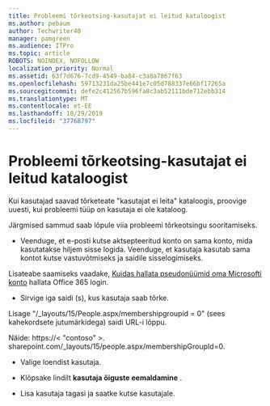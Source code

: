 ```yaml
---
title: Probleemi tõrkeotsing-kasutajat ei leitud kataloogist
ms.author: pebaum
author: Techwriter40
manager: pamgreen
ms.audience: ITPro
ms.topic: article
ROBOTS: NOINDEX, NOFOLLOW
localization_priority: Normal
ms.assetid: 63f7d676-7cd9-4549-ba84-c3a8a7867f63
ms.openlocfilehash: 59713231da25be441e7c05d788337e66bf17265a
ms.sourcegitcommit: defe2c412567b596fa8c3ab52111bde712ebb314
ms.translationtype: MT
ms.contentlocale: et-EE
ms.lasthandoff: 10/29/2019
ms.locfileid: "37768797"
---
```

# <a name="troubleshoot-issue---user-not-found-in-directory"></a>Probleemi tõrkeotsing-kasutajat ei leitud kataloogist

Kui kasutajad saavad tõrketeate "kasutajat ei leita" kataloogis, proovige uuesti, kui probleemi tüüp on kasutaja ei ole kataloog.

Järgmised sammud saab lõpule viia probleemi tõrkeotsingu sooritamiseks.

- Veenduge, et e-posti kutse aktsepteeritud konto on sama konto, mida kasutatakse hiljem sisse logida. Veenduge, et kasutaja kasutab sama kontot kutse vastuvõtmiseks ja saidile sisselogimiseks. 

Lisateabe saamiseks vaadake, [Kuidas hallata pseudonüümid oma Microsofti konto</a> hallata Office 365 login](https://support.microsoft.com/help/12407/microsoft-account-how-to-manage-aliases). 

- Sirvige iga saidi (s), kus kasutaja saab tõrke. 

Lisage "/_layouts/15/People.aspx/membershipgroupid = 0" (sees kahekordsete jutumärkidega) saidi URL-i lõppu. 

Näide: https://< "contoso" >. sharepoint.com/_layouts/15/people.aspx/membershipGroupId=0.

- Valige loendist kasutaja.

- Klõpsake lindilt **kasutaja õiguste eemaldamine** . 
-  Lisa kasutaja tagasi ja saatke kutse kasutajale.

